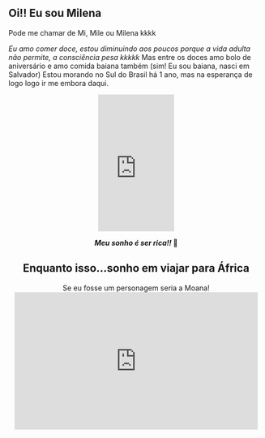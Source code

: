 ## Oi!! Eu sou Milena

Pode me chamar de Mi, Mile ou Milena kkkk

*Eu amo comer doce, estou diminuindo aos poucos porque a vida adulta não permite, a consciência pesa kkkkk*
Mas entre os doces amo bolo de aniversário e amo comida baiana também (sim! Eu sou baiana, nasci em Salvador)
Estou morando no Sul do Brasil há 1 ano, mas na esperança de logo logo ir me embora daqui. 

<center><iframe src="https://giphy.com/embed/KZHDsJWKswnFCeGEVt" width="150" height="270" style="" frameBorder="0" class="giphy-embed" allowFullScreen></iframe><p>


**<center> *Meu sonho é ser rica!!* 🤗**

## <center>Enquanto isso...sonho em viajar para África

<center>Se eu fosse um personagem seria a Moana!

<center><iframe src="https://giphy.com/embed/l4JyXbxb2eGJhzuYE" width="480" height="271" style="" frameBorder="0" class="giphy-embed" allowFullScreen></iframe><p><a